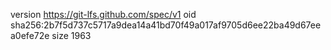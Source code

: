 version https://git-lfs.github.com/spec/v1
oid sha256:2b7f5d737c5717a9dea14a41bd70f49a017af9705d6ee22ba49d67eea0efe72e
size 1963
